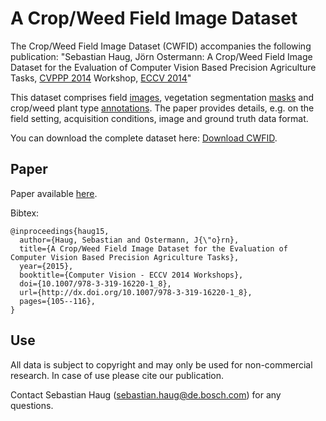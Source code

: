 A Crop/Weed Field Image Dataset
=============

The Crop/Weed Field Image Dataset (CWFID) accompanies the following publication: "Sebastian Haug, Jörn Ostermann: A Crop/Weed Field Image Dataset for the Evaluation of Computer Vision Based Precision Agriculture Tasks, [CVPPP 2014](http://www.plant-phenotyping.org/CVPPP2014) Workshop, [ECCV 2014](http://eccv2014.org)"

This dataset comprises field [images](images), vegetation segmentation [masks](masks) and crop/weed plant type [annotations](annotations). The paper provides details, e.g. on the field setting, acquisition conditions, image and ground truth data format.

You can download the complete dataset here: [Download CWFID](http://github.com/cwfid/dataset/releases).

Paper
-----
Paper available [here](http://rd.springer.com/chapter/10.1007%2F978-3-319-16220-1_8).

Bibtex:
```
@inproceedings{haug15,
  author={Haug, Sebastian and Ostermann, J{\"o}rn},
  title={A Crop/Weed Field Image Dataset for the Evaluation of Computer Vision Based Precision Agriculture Tasks},
  year={2015},
  booktitle={Computer Vision - ECCV 2014 Workshops},
  doi={10.1007/978-3-319-16220-1_8},
  url={http://dx.doi.org/10.1007/978-3-319-16220-1_8},
  pages={105--116},
}
```

Use
---
All data is subject to copyright and may only be used for non-commercial research. In case of use please cite our publication.

Contact Sebastian Haug (sebastian.haug@de.bosch.com) for any questions.
